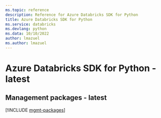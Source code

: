 ```yaml
---
ms.topic: reference
description: Reference for Azure Databricks SDK for Python
title: Azure Databricks SDK for Python
ms.service: databricks
ms.devlang: python
ms.data: 10/10/2022
author: lmazuel
ms.author: lmazuel
---
```

# Azure Databricks SDK for Python - latest

## Management packages - latest
[!INCLUDE [mgmt-packages](databricks-mgmt-index.md)]